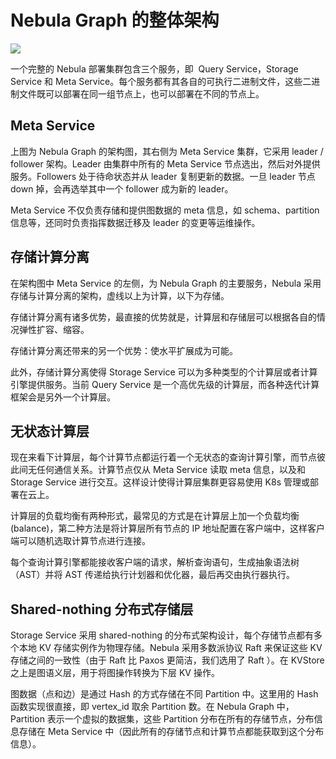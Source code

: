 # Nebula Graph 的整体架构

![](https://oscimg.oschina.net/oscnet/8830ba04d83fc7f8644654dba4d53cc63ab.jpg)

一个完整的 Nebula 部署集群包含三个服务，即  Query Service，Storage Service 和 Meta Service。每个服务都有其各自的可执行二进制文件，这些二进制文件既可以部署在同一组节点上，也可以部署在不同的节点上。

## Meta Service

上图为 Nebula Graph 的架构图，其右侧为 Meta Service 集群，它采用 leader / follower 架构。Leader 由集群中所有的 Meta Service 节点选出，然后对外提供服务。Followers 处于待命状态并从 leader 复制更新的数据。一旦 leader 节点 down 掉，会再选举其中一个 follower 成为新的 leader。

Meta Service 不仅负责存储和提供图数据的 meta 信息，如 schema、partition 信息等，还同时负责指挥数据迁移及 leader 的变更等运维操作。

## 存储计算分离

在架构图中 Meta Service 的左侧，为 Nebula Graph 的主要服务，Nebula 采用存储与计算分离的架构，虚线以上为计算，以下为存储。

存储计算分离有诸多优势，最直接的优势就是，计算层和存储层可以根据各自的情况弹性扩容、缩容。

存储计算分离还带来的另一个优势：使水平扩展成为可能。

此外，存储计算分离使得 Storage Service 可以为多种类型的个计算层或者计算引擎提供服务。当前 Query Service 是一个高优先级的计算层，而各种迭代计算框架会是另外一个计算层。

## 无状态计算层

现在来看下计算层，每个计算节点都运行着一个无状态的查询计算引擎，而节点彼此间无任何通信关系。计算节点仅从 Meta Service 读取 meta 信息，以及和 Storage Service 进行交互。这样设计使得计算层集群更容易使用 K8s 管理或部署在云上。

计算层的负载均衡有两种形式，最常见的方式是在计算层上加一个负载均衡 (balance)，第二种方法是将计算层所有节点的 IP 地址配置在客户端中，这样客户端可以随机选取计算节点进行连接。

每个查询计算引擎都能接收客户端的请求，解析查询语句，生成抽象语法树（AST）并将 AST 传递给执行计划器和优化器，最后再交由执行器执行。

## Shared-nothing 分布式存储层

Storage Service 采用 shared-nothing 的分布式架构设计，每个存储节点都有多个本地 KV 存储实例作为物理存储。Nebula 采用多数派协议 Raft 来保证这些 KV 存储之间的一致性（由于 Raft 比 Paxos 更简洁，我们选用了 Raft ）。在 KVStore 之上是图语义层，用于将图操作转换为下层 KV 操作。

图数据（点和边）是通过 Hash 的方式存储在不同 Partition 中。这里用的 Hash 函数实现很直接，即 vertex_id 取余 Partition 数。在 Nebula Graph 中，Partition 表示一个虚拟的数据集，这些 Partition 分布在所有的存储节点，分布信息存储在 Meta Service 中（因此所有的存储节点和计算节点都能获取到这个分布信息）。
